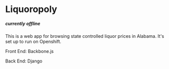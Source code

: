 # Liquoropoly
##### currently offline
This is a web app for browsing state controlled liquor prices in Alabama. It's set up to run on Openshift.

Front End: Backbone.js

Back End: Django
